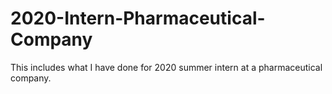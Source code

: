 # 2020-Intern-Pharmaceutical-Company
 This includes what I have done for 2020 summer intern at a pharmaceutical company.
